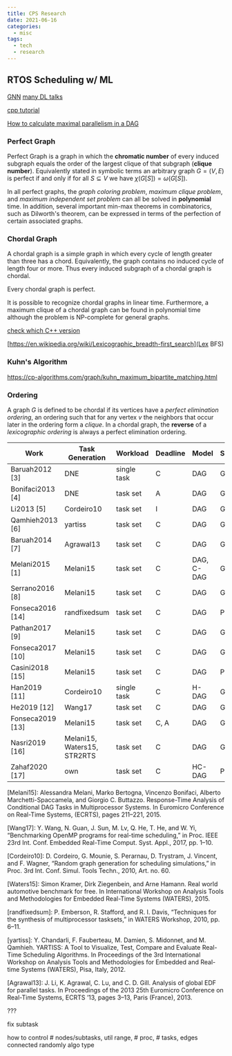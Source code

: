 ```yaml
---
title: CPS Research
date: 2021-06-16
categories:
  - misc
tags:
  - tech
  - research
---
```


## RTOS Scheduling w/ ML

[GNN](https://youtu.be/yFLiiK8c9CU)
[many DL talks](https://www.rle.mit.edu/eems/publications/tutorials/)

[cpp tutorial](https://www.runoob.com/cplusplus/cpp-modifier-types.html)

[How to calculate maximal parallelism in a DAG](https://stackoverflow.com/questions/45810278/how-to-calculate-maximal-parallelism-in-a-dag)

### Perfect Graph

Perfect Graph is a graph in which the **chromatic number** of every induced subgraph equals the order of the largest clique of that subgraph (**clique number**). Equivalently stated in symbolic terms an arbitrary graph $G=(V,E)$ is perfect if and only if for all $S\subseteq V$ we have $\chi(G[S])=\omega(G[S])$.

In all perfect graphs, the _graph coloring problem_, _maximum clique problem_, and _maximum independent set problem_ can all be solved in **polynomial** time. In addition, several important min-max theorems in combinatorics, such as Dilworth's theorem, can be expressed in terms of the perfection of certain associated graphs.

### Chordal Graph

A chordal graph is a simple graph in which every cycle of length greater than three has a chord. Equivalently, the graph contains no induced cycle of length four or more. Thus every induced subgraph of a chordal graph is chordal.

Every chordal graph is perfect.

It is possible to recognize chordal graphs in linear time. Furthermore, a maximum clique of a chordal graph can be found in polynomial time although the problem is NP-complete for general graphs.

[check which C++ version](https://stackoverflow.com/a/51536462/6421652)

[https://en.wikipedia.org/wiki/Lexicographic_breadth-first_search](Lex BFS)

### Kuhn's Algorithm

https://cp-algorithms.com/graph/kuhn_maximum_bipartite_matching.html

### Ordering

A graph $G$ is defined to be chordal if its vertices have a _perfect elimination ordering_, an ordering such that for any vertex $v$ the neighbors that occur later in the ordering form a _clique_. In a chordal graph, the **reverse** of a _lexicographic ordering_ is always a perfect elimination ordering.

| Work             | Task Generation             | Workload    | Deadline | Model      | Scheduling | Preemption | Algorithm |
| ---------------- | --------------------------- | ----------- | -------- | ---------- | ---------- | ---------- | --------- |
| Baruah2012 [3]   | DNE                         | single task | C        | DAG        | G          | -          | EDF       |
| Bonifaci2013 [4] | DNE                         | task set    | A        | DAG        | G          | FP         | EDF, DM   |
| Li2013 [5]       | Cordeiro10                  | task set    | I        | DAG        | G          | FP         | EDF       |
| Qamhieh2013 [6]  | yartiss                     | task set    | C        | DAG        | G          | FP         | EDF       |
| Baruah2014 [7]   | Agrawal13                   | task set    | C        | DAG        | G          | FP         | EDF       |
| Melani2015 [1]   | Melani15                    | task set    | C        | DAG, C-DAG | G          | FP         | EDF, FTP  |
| Serrano2016 [8]  | Melani15                    | task set    | C        | DAG        | G          | LP         | FTP       |
| Fonseca2016 [14] | randfixedsum                | task set    | C        | DAG        | P          | FP         | FTP       |
| Pathan2017 [9]   | Melani15                    | task set    | C        | DAG        | G          | FP         | DM        |
| Fonseca2017 [10] | Melani15                    | task set    | C        | DAG        | G          | FP         | DM        |
| Casini2018 [15]  | Melani15                    | task set    | C        | DAG        | P          | LP         | FTP       |
| Han2019 [11]     | Cordeiro10                  | single task | C        | H-DAG      | G          | \-         | \-        |
| He2019 [12]      | Wang17                      | task set    | C        | DAG        | G          | FP         | EDF, FTP  |
| Fonseca2019 [13] | Melani15                    | task set    | C, A     | DAG        | G          | FP         | EDF, FTP  |
| Nasri2019 [16]   | Melani15, Waters15, STR2RTS | task set    | C        | DAG        | G          | LP         | EDF       |
| Zahaf2020 [17]   | own                         | task set    | C        | HC-DAG     | P          | FP, FNP    | EDF       |

[Melani15]: Alessandra Melani, Marko Bertogna, Vincenzo Bonifaci, Alberto Marchetti-Spaccamela, and Giorgio C. Buttazzo. Response-Time Analysis of Conditional DAG Tasks in Multiprocessor Systems. In Euromicro Conference on Real-Time Systems, (ECRTS), pages 211–221, 2015.

[Wang17]: Y. Wang, N. Guan, J. Sun, M. Lv, Q. He, T. He, and W. Yi, “Benchmarking OpenMP programs for real-time scheduling,” in Proc. IEEE 23rd Int. Conf. Embedded Real-Time Comput. Syst. Appl., 2017, pp. 1–10.

[Cordeiro10]: D. Cordeiro, G. Mounie, S. Perarnau, D. Trystram, J. Vincent, and F. Wagner, “Random graph generation for scheduling simulations,” in Proc. 3rd Int. Conf. Simul. Tools Techn., 2010, Art. no. 60.

[Waters15]: Simon Kramer, Dirk Ziegenbein, and Arne Hamann. Real world automotive benchmark for free. In International Workshop on Analysis Tools and Methodologies for Embedded Real-Time Systems (WATERS), 2015.

[randfixedsum]: P. Emberson, R. Stafford, and R. I. Davis, “Techniques for the synthesis of multiprocessor tasksets,” in WATERS Workshop, 2010, pp. 6–11.

[yartiss]: Y. Chandarli, F. Fauberteau, M. Damien, S. Midonnet, and M. Qamhieh. YARTISS: A Tool to Visualize, Test, Compare and Evaluate Real-Time Scheduling Algorithms. In Proceedings of the 3rd International Workshop on Analysis Tools and Methodologies for Embedded and Real-time Systems (WATERS), Pisa, Italy, 2012.

[Agrawal13]: J. Li, K. Agrawal, C. Lu, and C. D. Gill. Analysis of global EDF for parallel tasks. In Proceedings of the 2013 25th Euromicro Conference on Real-Time Systems, ECRTS ’13, pages 3–13, Paris (France), 2013.

???

fix subtask

how to control # nodes/subtasks, util range, # proc, # tasks, edges connected randomly
algo type
